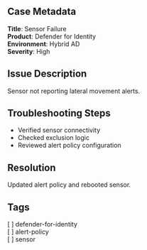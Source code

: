 ## Case Metadata  
**Title**: Sensor Failure  
**Product**: Defender for Identity  
**Environment**: Hybrid AD  
**Severity**: High  

## Issue Description  
Sensor not reporting lateral movement alerts.

## Troubleshooting Steps  
- Verified sensor connectivity  
- Checked exclusion logic  
- Reviewed alert policy configuration  

## Resolution  
Updated alert policy and rebooted sensor.

## Tags  
[ ] defender-for-identity  
[ ] alert-policy  
[ ] sensor